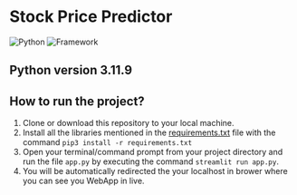 # Stock Price Predictor

![Python](https://img.shields.io/badge/Python-3.8-blueviolet)
![Framework](https://img.shields.io/badge/Framework-sreamlit-red)

## Python version 3.11.9

## How to run the project?

1. Clone or download this repository to your local machine.
2. Install all the libraries mentioned in the [requirements.txt](https://github.com/everydaycodings/Anima-Recommendation-System-WebApp/blob/master/requirements.txt) file with the command `pip3 install -r requirements.txt`
3. Open your terminal/command prompt from your project directory and run the file `app.py` by executing the command `streamlit run app.py`.
4. You will be automatically redirected the your localhost in brower where you can see you WebApp in live.
